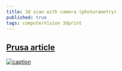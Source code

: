 ```yaml
---
title: 3d scan with camera (photorametry)
published: true
tags: computerVision 3dprint
---
```

## [Prusa article](https://www.prusaprinters.org/photogrammetry-3d-scanning-just-phone-camera/)
[![caption](https://img.youtube.com/vi/ye-C-OOFsX8/0.jpg)](https://www.youtube.com/watch?v=ye-C-OOFsX8)
